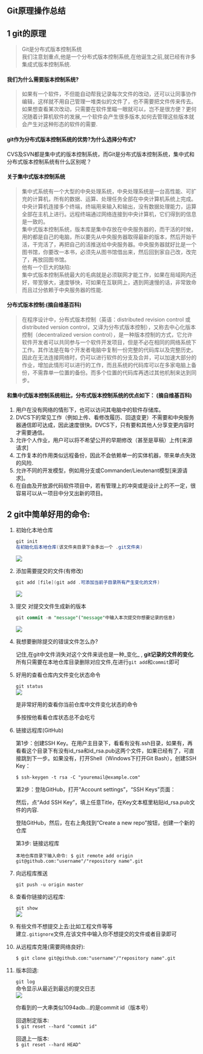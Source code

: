 ## Git原理操作总结

## 1 git的原理

> Git是分布式版本控制系统  
> 我们注意划重点,他是一个分布式版本控制系统,在他诞生之前,就已经有许多集成式版本控制系统.

#### 我们为什么需要版本控制系统?

> 如果有一个软件，不但能自动帮我记录每次文件的改动，还可以让同事协作编辑，这样就不用自己管理一堆类似的文件了，也不需要把文件传来传去。如果想查看某次改动，只需要在软件里瞄一眼就可以，岂不是很方便？更何况随着计算机软件的发展,一个软件会产生很多版本,如何去管理这些版本就会产生对这种形态的软件的需要.

#### git作为分布式版本控制系统的优势?为什么选择分布式?

CVS及SVN都是集中式的版本控制系统，而Git是分布式版本控制系统，集中式和分布式版本控制系统有什么区别呢？

#### 关于集中式版本控制系统

> 集中式系统有一个大型的中央处理系统，中央处理系统是一台高性能、可扩充的计算机，所有的数据、运算、处理任务全部在中央计算机系统上完成。中央计算机连接多个终端，终端用来输入和输出，没有数据处理能力，运算全部在主机上进行。远程终端通过网络连接到中央计算机，它们得到的信息是一致的。  
> 集中式版本控制系统，版本库是集中存放在中央服务器的，而干活的时候，用的都是自己的电脑，所以要先从中央服务器取得最新的版本，然后开始干活，干完活了，再把自己的活推送给中央服务器。中央服务器就好比是一个图书馆，你要改一本书，必须先从图书馆借出来，然后回到家自己改，改完了，再放回图书馆。  
> 他有一个巨大的缺陷:  
> 集中式版本控制系统最大的毛病就是必须联网才能工作，如果在局域网内还好，带宽够大，速度够快，可如果在互联网上，遇到网速慢的话，非常致命而且过分依赖于中央服务器的性能.

#### 分布式版本控制:(摘自维基百科)

> 在程序设计中，分布式版本控制（英语：distributed revision control 或 distributed version control，又译为分布式版本控制），又称去中心化版本控制（decentralized version control），是一种版本控制的方式，它允许软件开发者可以共同参与一个软件开发项目，但是不必在相同的网络系统下工作。其作法是在每个开发者电脑中复制一份完整的代码库以及完整历史。因此在无法连接网络时，仍可以进行软件的分支及合并，可以加速大部分的作业，增加此情形可以进行的工作，而且系统的代码库可以在多家电脑上备份，不需靠单一位置的备份。而多个位置的代码库再透过其他机制来达到同步。

#### 和集中式版本控制系统相比，分布式版本控制系统的优点如下： (摘自维基百科)

1. 用户在没有网络的情形下，也可以访问其电脑中的软件存储库。
2. DVCS下的常见工作（例如上传、看修改履历、回退变更）不需要和中央服务器通信即可达成，因此速度很快。DVCS下，只有要和其他人分享变更内容时才需要通信。
3. 允许个人作业，用户可以将不希望公开的早期修改（甚至是草稿）上传[来源请求]
4. 工作复本的作用类似远程备份，因此不会依赖单一的实体机器，带来单点失效的风险.
5. 允许不同的开发模型，例如用分支或Commander/Lieutenant模型[来源请求]。
6. 在自由及开放源代码软件项目中，若有管理上的冲突或是设计上的不一定，很容易可以从一项目中分叉出新的项目。

## 2 git中简单好用的命令:

1. 初始化本地仓库
    
    ```csharp
    git init
    在初始化后本地仓库(该文件夹目录下会多出一个 .git文件夹)
    ```
    
    ![](https://img2022.cnblogs.com/blog/2853391/202206/2853391-20220611183524042-1661024192.jpg)
    
2. 添加需要提交的文件(有修改)
    
    ```csharp
    git add [file](git add .可添加当前子目录所有产生变化的文件)
    ```
    
    ![](https://img2022.cnblogs.com/blog/2853391/202206/2853391-20220611183556693-272409305.jpg)
    
3. 提交 对提交文件生成新的版本
    
    ```sql
    git commit -m "message"("message"中输入本次提交你想要记录的信息)
    ```
    
    ![](https://img2022.cnblogs.com/blog/2853391/202206/2853391-20220611183614251-268847897.jpg)
    
4. 我想要删除提交的错误文件怎么办?
    
    记住,在git中文件消失对这个文件来说也是一种_变化_ , **git记录的文件的变化**.  
    所有只需要在本地仓库目录删除对应文件,在进行`git add`和`commit`即可
    
5. 好用的查看仓库内文件变化状态命令
    
    `git status`  
    ![](https://img2022.cnblogs.com/blog/2853391/202206/2853391-20220611183633462-1065014272.jpg)
    
    是非常好用的查看你当前仓库中文件变化状态的命令
    
    多按按他看看仓库状态总不会吃亏
    
6. 链接远程库(GitHub)
    
    第1步：创建SSH Key。在用户主目录下，看看有没有.ssh目录，如果有，再看看这个目录下有没有id_rsa和id_rsa.pub这两个文件，如果已经有了，可直接跳到下一步。如果没有，打开Shell（Windows下打开Git Bash），创建SSH Key：
    
    `$ ssh-keygen -t rsa -C "youremail@example.com"`
    
    第2步：登陆GitHub，打开“Account settings”，“SSH Keys”页面：
    
    然后，点“Add SSH Key”，填上任意Title，在Key文本框里粘贴id_rsa.pub文件的内容.
    
    登陆GitHub，然后，在右上角找到“Create a new repo”按钮，创建一个新的仓库
    
    第3步: 链接远程库
    
    `本地仓库目录下输入命令: $ git remote add origin git@github.com:"username"/"repository name".git`
    
7. 向远程库推送
    
    `git push -u origin master`
    
8. 查看你链接的远程库:
    
    `git show`  
    ![](https://img2022.cnblogs.com/blog/2853391/202206/2853391-20220611183658297-145516785.jpg)
    
9. 有些文件不想提交上去:比如工程文件等等  
    建立`.gitignore`文件,在该文件中输入你不想提交的文件或者目录即可
    
10. 从远程库克隆(需要网络良好):
    
    `$ git clone git@github.com:"username"/"repository name".git`
    
11. 版本回退:
    
    `git log`  
    命令显示从最近到最远的提交日志  
    ![](https://img2022.cnblogs.com/blog/2853391/202206/2853391-20220611183718362-469986708.jpg)
    
    你看到的一大串类似1094adb...的是commit id（版本号）
    
    回退制定版本:  
    `$ git reset --hard "commit id"`
    
    回退上一版本:  
    `$ git reset --hard HEAD^`